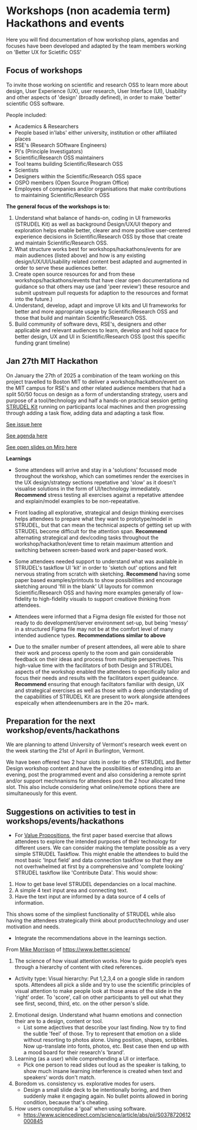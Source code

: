 # Workshops (non academia term) Hackathons and events

Here you will find documentation of how workshop plans, agendas and focuses have been developed and adapted by the team members working on 'Better UX for Scietific OSS'

## Focus of workshops

To invite those working on scientific and research OSS to learn more about design, User Experience (UX), user research, User Interface (UI), Usability and other aspects of 'design' (broadly defined), in order to make 'better' scientific OSS software.

People included:
- Academics & Researchers
- People based in'labs' either university, institution or other affiliated places
- RSE's (Research SOftware Engineers)
- PI's (Principle Investigators)
- Scientific/Research OSS maintainers
- Tool teams building Scientific/Research OSS
- Scientists
- Designers within the Scientific/Research OSS space
- OSPO members (Open Source Program Office)
- Employees of companies and/or organisations that make contributions to maintaining Scientific/Research OSS


**The general focus of the workshops is to:**
1. Understand what balance of hands-on, coding in UI frameworks (STRUDEL Kit) as well as background Design/UX/UI thepory and exploration helps enable better, clearer and more positive user-centered experience decisions in Scientific/Research OSS by those that create and maintain Scientific/Research OSS.
2. What structure works best for workshops/hackathons/events for are main audiences (listed above) and how is any existing design/UX/UI/Usability related content best adapted and augmented in order to serve these audiences better.
3. Create open source resources for and from these workshops/hackathons/events that have clear open documentationa nd guidance so that others may use (and 'peer review') these resource and submit upstream pull requests for adaption to the resources and format into the future.)
4. Understand, develop, adapt and improve UI kits and UI frameworks for better and more appropriate usage by Scientific/Research OSS and those that build and maintain Scientific/Research OSS.
5. Build community of software devs, RSE's, designers and other applicable and relevant audiences to learn, develop and hold space for better design, UX and UI in Scientific/Research OSS (post this specific funding grant timeline)


## Jan 27th MIT Hackathon

On January the 27th of 2025 a combination of the team working on this project travelled to Boston MIT to deliver a workshop/hackathon/event on the MIT campus for RSE's and other related audience members that had a split 50/50 focus on design as a form of understanding strategy, users and purpose of a tool/technology and half a hands-on practical session getting [STRUDEL Kit](https://strudel.science/) running on participants local machines and then progressing through adding a task flow, adding data and adapting a task flow.

[See issue here](https://github.com/strudel-science/strudel-curriculum/issues/1)

[See agenda here](https://docs.google.com/document/d/1VUanqu5XIfknqpOwxRCD7g626EB7wuwFptVSo3D4d4g/edit?tab=t.0#heading=h.4uq5ywr2pe7f)

[See open slides on Miro here](https://miro.com/app/board/uXjVLtG9irE=/)


**Learnings**

- Some attendees will arrive and stay in a 'solutions' focussed mode throughout the workshop, which can sometimes render the exercises in the UX design/strategy sections repetative and 'slow' as it doesn't visualise solutions in the form of UI/technology immediately.
**Recommend** stress testing all exercises against a repetative attendee and explain/model examples to be non-repeatative.

- Front loading all explorative, strategical and design thinking exercises helps attendees to prepare what they want to prototype/model in STRUDEL, but that can mean the technical aspects of getting set up with STRUDEL become difficult for the attention span. 
**Recommend** alternating strategical and dev/coding tasks throughout the workshop/hackathon/event time to retain maximum attention and switching between screen-based work and paper-based work.

- Some attendees needed support to understand what was available in STRUDEL's taskflow UI 'kit' in order to 'sketch out' options and felt nervous strating from scratch with sketching. 
**Recommend** having some paper based examples/printouts to show possibilities and encourage sketching around 'fill in the blank' UI layouts for common Scientific/Research OSS and having more examples generally of low-fidelity to high-fidelity visuals to support creatiove thinking from attendees.

- Attendees were informed that a Figma design file existed for those not ready to do development/server environment set-up, but being 'messy' in a structured Figma file may not be at the comfort level of many intended audience types.
**Recommendations similar to above**

- Due to the smaller number of present attendees, all were able to share their work and process openly to the room and gain considerable feedback on their ideas and process from multiple perspectives. This high-value time with the facilitators of both Design and STRUDEL aspects of the workshop enabled the attendees to specifically tailor and focus their needs and results with the facilitators expert guideance. 
**Recommend** ensuring that enough faciltators familiar with design, UX and strategical exercises as well as those with a deep understanding of the capabilities of STRUDEL Kit are present to work alongside attendees espeically when attendeenumbers are in the 20+ mark.


## Preparation for the next workshop/events/hackathons

We are planning to attend University of Vermont's research week event on the week starting the 21st of April in Burlington, Vermont. 

We have been offered two 2 hour slots in order to offer STRUDEL and Better Design workshop content and have the possibilities of extending into an evening, post the programmed event and also considering a remote sprint and/or support mechnanisms for attendees post the 2 hour allocated time slot. This also include considering what online/remote options there are simultaneously for this event.


## Suggestions on activities to test in workshops/events/hackathons

- For [Value Propositions](https://miro.com/app/board/uXjVLtG9irE=/?moveToWidget=3458764613441930531&cot=14), the first paper based exercise that allows attendees to explore the intended purposes of their technology for different users. We can consider making the template possible as a very simple STRUDEL Taskflow. This might enable the attendees to build the most basic 'Input field' and data connection taskflow so that they are not overhwhelmed at first by a comprehensive and 'complete looking' STRUDEL taskflow like 'Contribute Data'. 
This would show:
1. How to get base level STRUDEL dependancies on a local machine.
2. A simple 4 text input area and connecting text.
3. Have the text input are informed by a data source of 4 cells of information.

This shows some of the simpliest functionality of STRUDEL while also having the attendees strategically think about product/technology and user motivation and needs.

- Integrate the recommendations above in  the learnings section.


From [Mike Morrison](https://bsky.app/profile/mikemorrison.bsky.social) of https://www.better.science/

1. The science of how visual attention works. How to guide people’s eyes through a hierarchy of content with cited references.
 - Activity type: Visual hierarchy: Put 1,2,3,4 on a google slide in random spots. Attendees all pick a slide and try to use the scientific principles of visual attention to make people look at those areas of the slide in the 'right' order. To 'score', call on other participants to yell out what they see first, second, third, etc. on the other person's slide.
2. Emotional design. Understand what huamn emotions and connection their are to a design, content or tool. 
	- List some adjectives that describe your last finding. Now try to find the subtle 'feel' of those. Try to represent that emotion on a slide without resorting to photos alone. Using position, shapes, scribbles. Now up-translate into fonts, photos, etc. Best case then end up with a mood board for their research's 'brand'.
3. Learning (as a user) while comprehending a UI or interface. 
	- Pick one person to read slides out loud as the speaker is talking, to show much insane learning interference is created when text and speakers' words don't match.
4. Boredom vs. consistency vs. explorative modes for users.
	- Design a small slide deck to be intentionally boring, and then suddenly make it engaging again. No bullet points allowed in boring condition, because that's cheating.
5. How users conceptulise a 'goal' when using software.
	- https://www.sciencedirect.com/science/article/abs/pii/S0378720612000845